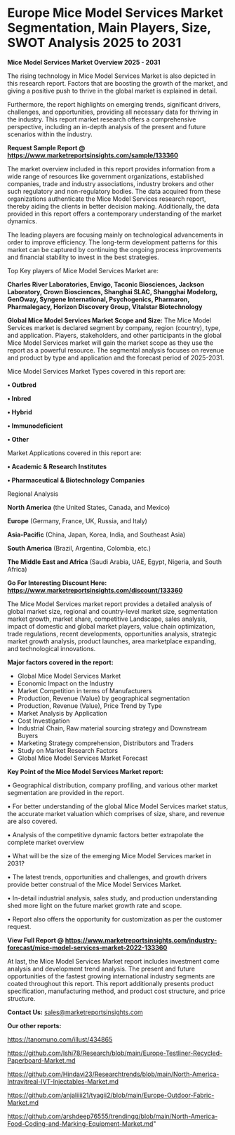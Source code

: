 # Europe Mice Model Services Market Segmentation, Main Players, Size, SWOT Analysis 2025 to 2031

<Strong> Mice Model Services Market Overview 2025 - 2031</strong>

The rising technology in Mice Model Services Market is also depicted in this research report. Factors that are boosting the growth of the market, and giving a positive push to thrive in the global market is explained in detail.

Furthermore, the report highlights on emerging trends, significant drivers, challenges, and opportunities, providing all necessary data for thriving in the industry. This report market research offers a comprehensive perspective, including an in-depth analysis of the present and future scenarios within the industry.

<strong>Request Sample Report @ <a href=https://www.marketreportsinsights.com/sample/133360>https://www.marketreportsinsights.com/sample/133360</a></strong>

The market overview included in this report provides information from a wide range of resources like government organizations, established companies, trade and industry associations, industry brokers and other such regulatory and non-regulatory bodies. The data acquired from these organizations authenticate the Mice Model Services research report, thereby aiding the clients in better decision making. Additionally, the data provided in this report offers a contemporary understanding of the market dynamics.

The leading players are focusing mainly on technological advancements in order to improve efficiency. The long-term development patterns for this market can be captured by continuing the ongoing process improvements and financial stability to invest in the best strategies.

Top Key players of Mice Model Services Market are:

<strong>Charles River Laboratories, Envigo, Taconic Biosciences, Jackson Laboratory, Crown Biosciences, Shanghai SLAC, Shangghai Modelorg, GenOway, Syngene International, Psychogenics, Pharmaron, Pharmalegacy, Horizon Discovery Group, Vitalstar Biotechnology</strong>

<strong><b>Global Mice Model Services Market Scope and Size:</b></strong>
The Mice Model Services market is declared segment by company, region (country), type, and application. Players, stakeholders, and other participants in the global Mice Model Services market will gain the market scope as they use the report as a powerful resource. The segmental analysis focuses on revenue and product by type and application and the forecast period of 2025-2031.

Mice Model Services Market Types covered in this report are:

<strong>• Outbred

• Inbred

• Hybrid

• Immunodeficient

• Other</strong>

Market Applications covered in this report are:

<strong>• Academic & Research Institutes

• Pharmaceutical & Biotechnology Companies</strong> 

Regional Analysis

<strong>North America</strong> (the United States, Canada, and Mexico)

<strong>Europe</strong> (Germany, France, UK, Russia, and Italy)

<strong>Asia-Pacific</strong> (China, Japan, Korea, India, and Southeast Asia)

<strong>South America</strong> (Brazil, Argentina, Colombia, etc.)

<strong>The Middle East and Africa</strong> (Saudi Arabia, UAE, Egypt, Nigeria, and South Africa)

<strong>Go For Interesting Discount Here: <a href=https://www.marketreportsinsights.com/discount/133360>https://www.marketreportsinsights.com/discount/133360</a></strong>

The Mice Model Services market report provides a detailed analysis of global market size, regional and country-level market size, segmentation market growth, market share, competitive Landscape, sales analysis, impact of domestic and global market players, value chain optimization, trade regulations, recent developments, opportunities analysis, strategic market growth analysis, product launches, area marketplace expanding, and technological innovations.

<strong><b>Major factors covered in the report:</b></strong>
<ul>
  <li>Global Mice Model Services Market </li>
  <li>Economic Impact on the Industry</li>
  <li>Market Competition in terms of Manufacturers</li>
  <li>Production, Revenue (Value) by geographical segmentation</li>
  <li>Production, Revenue (Value), Price Trend by Type</li>
  <li>Market Analysis by Application</li>
  <li>Cost Investigation</li>
  <li>Industrial Chain, Raw material sourcing strategy and Downstream Buyers</li>
  <li>Marketing Strategy comprehension, Distributors and Traders</li>
  <li>Study on Market Research Factors</li>
  <li>Global Mice Model Services Market Forecast</li>
</ul>

<strong><b>Key Point of the Mice Model Services Market report:</b></strong>

• Geographical distribution, company profiling, and various other market segmentation are provided in the report.

• For better understanding of the global Mice Model Services market status, the accurate market valuation which comprises of size, share, and revenue are also covered.

• Analysis of the competitive dynamic factors better extrapolate the complete market overview

• What will be the size of the emerging Mice Model Services market in 2031?

• The latest trends, opportunities and challenges, and growth drivers provide better construal of the Mice Model Services Market.

• In-detail industrial analysis, sales study, and production understanding shed more light on the future market growth rate and scope.

• Report also offers the opportunity for customization as per the customer request.

<strong><b>View Full Report @ <a href=https://www.marketreportsinsights.com/industry-forecast/mice-model-services-market-2022-133360>https://www.marketreportsinsights.com/industry-forecast/mice-model-services-market-2022-133360</a></b></strong>


At last, the Mice Model Services Market report includes investment come analysis and development trend analysis. The present and future opportunities of the fastest growing international industry segments are coated throughout this report. This report additionally presents product specification, manufacturing method, and product cost structure, and price structure.

<strong>Contact Us:</strong>
sales@marketreportsinsights.com

<strong>Our other reports:</strong>

<a href=https://tanomuno.com/illust/434865>https://tanomuno.com/illust/434865</a>

<a href=https://github.com/Ishi78/Research/blob/main/Europe-Testliner-Recycled-Paperboard-Market.md>https://github.com/Ishi78/Research/blob/main/Europe-Testliner-Recycled-Paperboard-Market.md</a>

<a href=https://github.com/Hindavi23/Researchtrends/blob/main/North-America-Intravitreal-IVT-Injectables-Market.md>https://github.com/Hindavi23/Researchtrends/blob/main/North-America-Intravitreal-IVT-Injectables-Market.md</a>

<a href=https://github.com/anjaliiii21/tyagii2/blob/main/Europe-Outdoor-Fabric-Market.md>https://github.com/anjaliiii21/tyagii2/blob/main/Europe-Outdoor-Fabric-Market.md</a>

<a href=https://github.com/arshdeep76555/trendingg/blob/main/North-America-Food-Coding-and-Marking-Equipment-Market.md>https://github.com/arshdeep76555/trendingg/blob/main/North-America-Food-Coding-and-Marking-Equipment-Market.md</a>"
